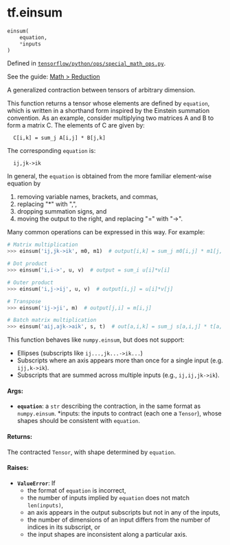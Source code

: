 <div itemscope itemtype="http://developers.google.com/ReferenceObject">
<meta itemprop="name" content="tf.einsum" />
</div>

# tf.einsum

``` python
einsum(
    equation,
    *inputs
)
```



Defined in [`tensorflow/python/ops/special_math_ops.py`](https://www.tensorflow.org/code/tensorflow/python/ops/special_math_ops.py).

See the guide: [Math > Reduction](../../../api_guides/python/math_ops.md#Reduction)

A generalized contraction between tensors of arbitrary dimension.

This function returns a tensor whose elements are defined by `equation`,
which is written in a shorthand form inspired by the Einstein summation
convention.  As an example, consider multiplying two matrices
A and B to form a matrix C.  The elements of C are given by:

```
  C[i,k] = sum_j A[i,j] * B[j,k]
```

The corresponding `equation` is:

```
  ij,jk->ik
```

In general, the `equation` is obtained from the more familiar element-wise
equation by
  1. removing variable names, brackets, and commas,
  2. replacing "*" with ",",
  3. dropping summation signs, and
  4. moving the output to the right, and replacing "=" with "->".

Many common operations can be expressed in this way.  For example:

```python
# Matrix multiplication
>>> einsum('ij,jk->ik', m0, m1)  # output[i,k] = sum_j m0[i,j] * m1[j, k]

# Dot product
>>> einsum('i,i->', u, v)  # output = sum_i u[i]*v[i]

# Outer product
>>> einsum('i,j->ij', u, v)  # output[i,j] = u[i]*v[j]

# Transpose
>>> einsum('ij->ji', m)  # output[j,i] = m[i,j]

# Batch matrix multiplication
>>> einsum('aij,ajk->aik', s, t)  # out[a,i,k] = sum_j s[a,i,j] * t[a, j, k]
```

This function behaves like `numpy.einsum`, but does not support:

* Ellipses (subscripts like `ij...,jk...->ik...`)
* Subscripts where an axis appears more than once for a single input
  (e.g. `ijj,k->ik`).
* Subscripts that are summed across multiple inputs (e.g., `ij,ij,jk->ik`).

#### Args:

* <b>`equation`</b>: a `str` describing the contraction, in the same format as
    `numpy.einsum`.
  *inputs: the inputs to contract (each one a `Tensor`), whose shapes should
    be consistent with `equation`.


#### Returns:

  The contracted `Tensor`, with shape determined by `equation`.


#### Raises:

* <b>`ValueError`</b>: If
    - the format of `equation` is incorrect,
    - the number of inputs implied by `equation` does not match `len(inputs)`,
    - an axis appears in the output subscripts but not in any of the inputs,
    - the number of dimensions of an input differs from the number of
      indices in its subscript, or
    - the input shapes are inconsistent along a particular axis.